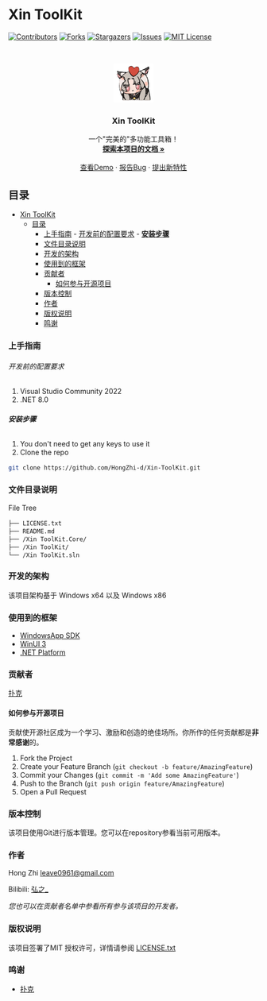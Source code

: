 

# Xin ToolKit

<!-- PROJECT SHIELDS -->

[![Contributors][contributors-shield]][contributors-url]
[![Forks][forks-shield]][forks-url]
[![Stargazers][stars-shield]][stars-url]
[![Issues][issues-shield]][issues-url]
[![MIT License][license-shield]][license-url]

<!-- PROJECT LOGO -->
<br />

<p align="center">
  <a href="https://github.com/HongZhi-d/Xin-ToolKit/">
    <img src="Xin ToolKit/Assets/icon/HuTao.png" alt="Logo" width="80" height="80">
  </a>

  <h3 align="center">Xin ToolKit</h3>
  <p align="center">
    一个"完美的"多功能工具箱！
    <br />
    <a href="https://github.com/HongZhi-d/Xin-ToolKit"><strong>探索本项目的文档 »</strong></a>
    <br />
    <br />
    <a href="https://github.com/HongZhi-d/Xin-ToolKit">查看Demo</a>
    ·
    <a href="https://github.com/HongZhi-d/Xin-ToolKit/issues">报告Bug</a>
    ·
    <a href="https://github.com/HongZhi-d/Xin-ToolKit/issues">提出新特性</a>
  </p>

</p>

 
## 目录

- [Xin ToolKit](#xin-toolkit)
  - [目录](#目录)
    - [上手指南](#上手指南)
          - [开发前的配置要求](#开发前的配置要求)
          - [**安装步骤**](#安装步骤)
    - [文件目录说明](#文件目录说明)
    - [开发的架构](#开发的架构)
    - [使用到的框架](#使用到的框架)
    - [贡献者](#贡献者)
      - [如何参与开源项目](#如何参与开源项目)
    - [版本控制](#版本控制)
    - [作者](#作者)
    - [版权说明](#版权说明)
    - [鸣谢](#鸣谢)

### 上手指南

###### 开发前的配置要求

1. Visual Studio Community 2022
2. .NET 8.0

###### **安装步骤**

1. You don't need to get any keys to use it
2. Clone the repo

```sh
git clone https://github.com/HongZhi-d/Xin-ToolKit.git
```

### 文件目录说明

File Tree 

```
├── LICENSE.txt
├── README.md
├── /Xin ToolKit.Core/
├── /Xin ToolKit/
└── /Xin ToolKit.sln

```





### 开发的架构 

该项目架构基于 Windows x64 以及 Windows x86


### 使用到的框架

- [WindowsApp SDK](https://github.com/microsoft/WindowsAppSDK)
- [WinUI 3](https://github.com/microsoft/microsoft-ui-xaml)
- [.NET Platform](https://dot.net/)

### 贡献者

[扑克](https://github.com/Poker-sang)

#### 如何参与开源项目

贡献使开源社区成为一个学习、激励和创造的绝佳场所。你所作的任何贡献都是**非常感谢**的。


1. Fork the Project
2. Create your Feature Branch (`git checkout -b feature/AmazingFeature`)
3. Commit your Changes (`git commit -m 'Add some AmazingFeature'`)
4. Push to the Branch (`git push origin feature/AmazingFeature`)
5. Open a Pull Request



### 版本控制

该项目使用Git进行版本管理。您可以在repository参看当前可用版本。

### 作者

Hong Zhi
leave0961@gmail.com

Bilibili: [弘之_](https://space.bilibili.com/1722840466)    

 *您也可以在贡献者名单中参看所有参与该项目的开发者。*

### 版权说明

该项目签署了MIT 授权许可，详情请参阅 [LICENSE.txt](https://github.com/HongZhi-d/Xin-ToolKit/blob/master/LICENSE)

### 鸣谢


- [扑克](https://github.com/Poker-sang)

<!-- links -->
[your-project-path]:HongZhi-d/Xin-ToolKit
[contributors-shield]: https://img.shields.io/github/contributors/HongZhi-d/Xin-ToolKit.svg?style=flat-square
[contributors-url]: https://github.com/HongZhi-d/Xin-ToolKit/graphs/contributors
[forks-shield]: https://img.shields.io/github/forks/HongZhi-d/Xin-ToolKit.svg?style=flat-square
[forks-url]: https://github.com/HongZhi-d/Xin-ToolKit/network/members
[stars-shield]: https://img.shields.io/github/stars/HongZhi-d/Xin-ToolKit.svg?style=flat-square
[stars-url]: https://github.com/HongZhi-d/Xin-ToolKit/stargazers
[issues-shield]: https://img.shields.io/github/issues/HongZhi-d/Xin-ToolKit.svg?style=flat-square
[issues-url]: https://img.shields.io/github/issues/HongZhi-d/Xin-ToolKit.svg
[license-shield]: https://img.shields.io/github/license/HongZhi-d/Xin-ToolKit?style=flat-square
[license-url]: https://github.com/HongZhi-d/Xin-ToolKit/blob/master/LICENSE
